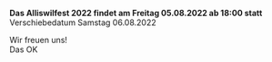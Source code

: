 **Das Alliswilfest 2022 findet am Freitag 05.08.2022 ab 18:00 statt <br>**
Verschiebedatum Samstag 06.08.2022<br>

Wir freuen uns!<br>
Das OK

